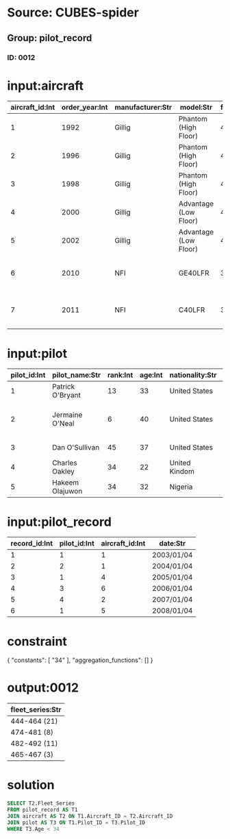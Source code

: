 # Source: CUBES-spider
## Group: pilot_record
### ID: 0012

# input:aircraft

| aircraft_id:Int | order_year:Int | manufacturer:Str | model:Str | fleet_series:Str | powertrain:Str | fuel_propulsion:Str |
|---|---|---|---|---|---|---|
| 1 | 1992 | Gillig | Phantom (High Floor) | 444-464 (21) | DD S50EGR Allison WB-400R | Diesel |
| 2 | 1996 | Gillig | Phantom (High Floor) | 465-467 (3) | DD S50 Allison WB-400R | Diesel |
| 3 | 1998 | Gillig | Phantom (High Floor) | 468-473 (6) | DD S50 Allison WB-400R | Diesel |
| 4 | 2000 | Gillig | Advantage (Low Floor) | 474-481 (8) | Cummins ISC Allison WB-400R | Diesel |
| 5 | 2002 | Gillig | Advantage (Low Floor) | 482-492 (11) | Cummins ISL Allison WB-400R | Diesel |
| 6 | 2010 | NFI | GE40LFR | 300-309 (10) | Ford Triton V10 ISE-Thundervolt TB40-HG | Hybrid |
| 7 | 2011 | NFI | C40LFR | 310-329 (20) | Cummins Westport ISL-G Allison WB-400R | CNG |

# input:pilot

| pilot_id:Int | pilot_name:Str | rank:Int | age:Int | nationality:Str | position:Str | join_year:Int | team:Str |
|---|---|---|---|---|---|---|---|
| 1 | Patrick O'Bryant | 13 | 33 | United States | Center Team | 2009 | Bradley |
| 2 | Jermaine O'Neal | 6 | 40 | United States | Forward-Center Team | 2008 | Eau Claire High School |
| 3 | Dan O'Sullivan | 45 | 37 | United States | Center Team | 1999 | Fordham |
| 4 | Charles Oakley | 34 | 22 | United Kindom | Forward Team | 2001 | Virginia Union |
| 5 | Hakeem Olajuwon | 34 | 32 | Nigeria | Center Team | 2010 | Houston |

# input:pilot_record

| record_id:Int | pilot_id:Int | aircraft_id:Int | date:Str |
|---|---|---|---|
| 1 | 1 | 1 | 2003/01/04 |
| 2 | 2 | 1 | 2004/01/04 |
| 3 | 1 | 4 | 2005/01/04 |
| 4 | 3 | 6 | 2006/01/04 |
| 5 | 4 | 2 | 2007/01/04 |
| 6 | 1 | 5 | 2008/01/04 |

# constraint

{
  "constants": [
    "34"
  ],
  "aggregation_functions": []
}

# output:0012

| fleet_series:Str |
|---|
| 444-464 (21) |
| 474-481 (8) |
| 482-492 (11) |
| 465-467 (3) |

# solution

```sql
SELECT T2.Fleet_Series
FROM pilot_record AS T1
JOIN aircraft AS T2 ON T1.Aircraft_ID = T2.Aircraft_ID
JOIN pilot AS T3 ON T1.Pilot_ID = T3.Pilot_ID
WHERE T3.Age < 34
```

